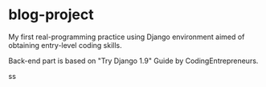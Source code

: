 # blog-project
My first real-programming practice using Django environment aimed of obtaining entry-level coding skills.

Back-end part is based on "Try Django 1.9" Guide by CodingEntrepreneurs. 

ss
